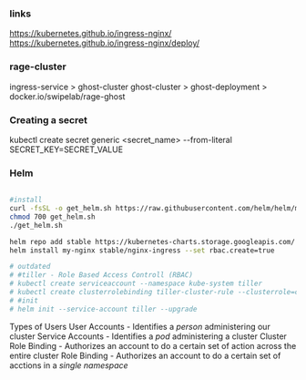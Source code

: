### links
https://kubernetes.github.io/ingress-nginx/
https://kubernetes.github.io/ingress-nginx/deploy/

### rage-cluster

ingress-service > ghost-cluster
ghost-cluster > ghost-deployment > docker.io/swipelab/rage-ghost

### Creating a secret
kubectl create secret generic <secret_name> --from-literal SECRET_KEY=SECRET_VALUE

### Helm
```sh

#install
curl -fsSL -o get_helm.sh https://raw.githubusercontent.com/helm/helm/master/scripts/get-helm-3
chmod 700 get_helm.sh
./get_helm.sh

helm repo add stable https://kubernetes-charts.storage.googleapis.com/
helm install my-nginx stable/nginx-ingress --set rbac.create=true

# outdated
# #tiller - Role Based Access Controll (RBAC)
# kubectl create serviceaccount --namespace kube-system tiller
# kubectl create clusterrolebinding tiller-cluster-rule --clusterrole=cluster-admin --serviceaccount=kube-system:tiller
# #init
# helm init --service-account tiller --upgrade
```


Types of Users
User Accounts - Identifies a *person* administering our cluster
Service Accounts - Identifies a *pod* administering a cluster
Cluster Role Binding - Authorizes an account to do a certain set of action across the entire cluster
Role Binding - Authorizes an account to do a certain set of acctions in a *single namespace*
